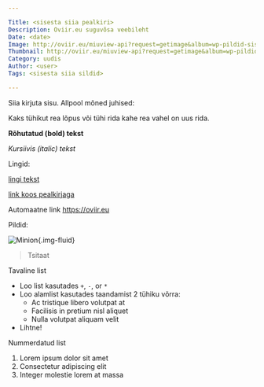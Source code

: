 ```yaml
---

Title: <sisesta siia pealkiri>
Description: Oviir.eu suguvõsa veebileht
Date: <date>
Image: http://oviir.eu/miuview-api?request=getimage&album=wp-pildid-sisusse&item=o-logo-white.png&size=800&mode=longest
Thumbnail: http://oviir.eu/miuview-api?request=getimage&album=wp-pildid-sisusse&item=o-logo-white.png&size=800&mode=square
Category: uudis
Author: <user>
Tags: <sisesta siia sildid>

---
```


Siia kirjuta sisu. Allpool mõned juhised:

Kaks tühikut rea lõpus või tühi rida kahe rea vahel on uus rida.

**Rõhutatud (bold) tekst**

*Kursiivis (italic) tekst*

Lingid:

[lingi tekst](http://oviir.eu)

[link koos pealkirjaga](http://oviir.eu "pealkiri")

Automaatne link https://oviir.eu

Pildid:

![Minion](https://octodex.github.com/images/minion.png){.img-fluid}

> Tsitaat

Tavaline list

+ Loo list kasutades `+`, `-`, or `*`
+ Loo alamlist kasutades taandamist 2 tühiku võrra:
  * Ac tristique libero volutpat at
  + Facilisis in pretium nisl aliquet
  - Nulla volutpat aliquam velit
+ Lihtne!

Nummerdatud list

1. Lorem ipsum dolor sit amet
2. Consectetur adipiscing elit
3. Integer molestie lorem at massa
